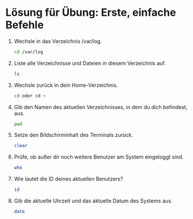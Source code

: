# Lösung für Übung: Erste, einfache Befehle

1. Wechsle in das Verzeichnis /var/log.
   ```bash
   cd /var/log
   ```

2. Liste alle Verzeichnisse und Dateien in diesem Verzeichnis auf.
   ```bash
   ls
   ```

3. Wechsle zurück in dein Home-Verzeichnis.
   ```bash
   cd oder cd ~
   ```

4. Gib den Namen des aktuellen Verzeichnisses, in dem du dich befindest, aus.
   ```bash
   pwd
   ```

5. Setze den Bildschirminhalt des Terminals zurück.
   ```bash
   clear
   ```

6. Prüfe, ob außer dir noch weitere Benutzer am System eingeloggt sind.
   ```bash
   who
   ```

7. Wie lautet die ID deines aktuellen Benutzers?
   ```bash
   id
   ```

8. Gib die aktuelle Uhrzeit und das aktuelle Datum des Systems aus.
   ```bash
   date
   ```

   
